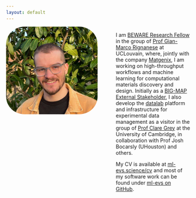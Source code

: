 ```yaml
---
layout: default
---
```


<div class="container" style="display:flex">

<div class="flex-item" style="flex-grow: 1; padding-right: 50px;">

<img alt="face" src="./assets/me_round.jpeg" style="min-width: 150px; max-width: 250px; border-radius: 20%; height:auto; display: block; margin-left: auto; margin-right: auto;" />

</div>

<div class="flex-item" style="flex-grow: 1;">

<p>
I am <a href="https://cordis.europa.eu/project/id/847587">BEWARE Research Fellow</a> in the group of <a href="https://perso.uclouvain.be/gian-marco.rignanese/">Prof Gian-Marco Rignanese</a> at UCLouvain, where, jointly with the company <a href="https://matgenix.com">Matgenix</a>, I am working on high-throughput workflows and machine learning for computational materials discovery and design.
Initially as a <a href="https://www.big-map.eu/big-map/projects-from-1st-stakeholder-initiative">BIG-MAP External Stakeholder</a>, I also develop the <a href="https://github.com/the-grey-group/datalab">datalab</a> platform and infrastructure for experimental data management as a visitor in the group of <a href="https://www.ch.cam.ac.uk/group/grey/index">Prof Clare Grey</a> at the University of Cambridge, in collaboration with Prof Josh Bocarsly (UHouston) and others.
</p>

<p>
My CV is available at <a href="https://ml-evs.science/cv">ml-evs.science/cv</a> and most of my software work can be found under <a href="https://github.com/ml-evs">ml-evs on GitHub</a>.
</p>

</div>

</div>
